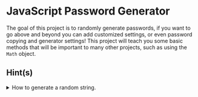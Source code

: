 # JavaScript Password Generator

The goal of this project is to randomly generate passwords, if you want to go above and beyond you can add customized settings, or even password copying and generator settings! This project will teach you some basic methods that will be important to many other projects, such as using the `Math` object.

## Hint(s)
<details>
  <summary>How to generate a random string.</summary>
    It's pretty simple to generate a random string, all you have to do is:
```
  
    function randomize(length) {
      let possible = "qwertyuiopasdfghjklzxcvbnmQWERTYUIOPASDFGHJKLZXCVBNM!";
      let characterArray = possible.split('');
      let final = "";
      for(let i = 0; i < length; i++){
        final+=characterArray[Math.floor(Math.random() * characterArray.length)];
      }
      return final;
    }
    /* now you can use randomize(10) and get a random string that is 10 characters long! */
```
</details>

Submitted by [sqwyer](https://github.com/sqwyer)
